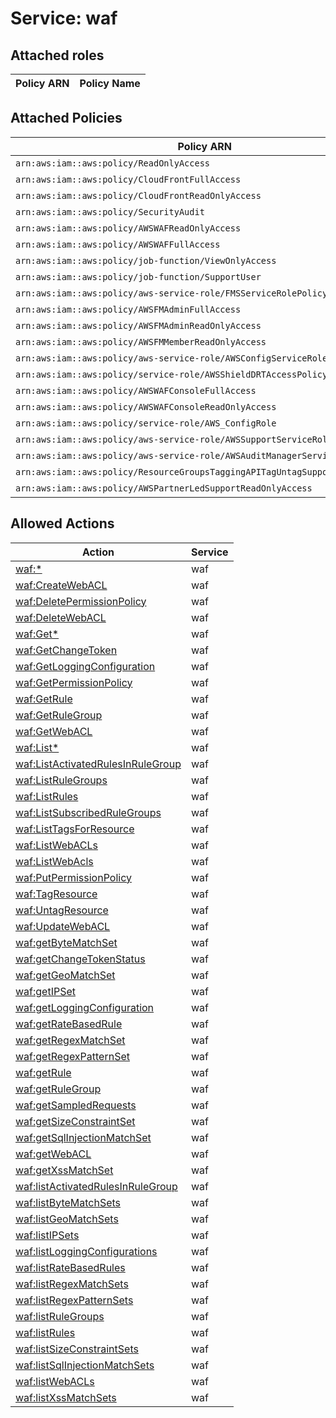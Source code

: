 # Service: waf

## Attached roles

| Policy ARN | Policy Name |
|------------|-------------|
## Attached Policies

| Policy ARN | Policy Name |
|------------|-------------|
| `arn:aws:iam::aws:policy/ReadOnlyAccess` | [ReadOnlyAccess](../policies.md#readonlyaccess) |
| `arn:aws:iam::aws:policy/CloudFrontFullAccess` | [CloudFrontFullAccess](../policies.md#cloudfrontfullaccess) |
| `arn:aws:iam::aws:policy/CloudFrontReadOnlyAccess` | [CloudFrontReadOnlyAccess](../policies.md#cloudfrontreadonlyaccess) |
| `arn:aws:iam::aws:policy/SecurityAudit` | [SecurityAudit](../policies.md#securityaudit) |
| `arn:aws:iam::aws:policy/AWSWAFReadOnlyAccess` | [AWSWAFReadOnlyAccess](../policies.md#awswafreadonlyaccess) |
| `arn:aws:iam::aws:policy/AWSWAFFullAccess` | [AWSWAFFullAccess](../policies.md#awswaffullaccess) |
| `arn:aws:iam::aws:policy/job-function/ViewOnlyAccess` | [ViewOnlyAccess](../policies.md#viewonlyaccess) |
| `arn:aws:iam::aws:policy/job-function/SupportUser` | [SupportUser](../policies.md#supportuser) |
| `arn:aws:iam::aws:policy/aws-service-role/FMSServiceRolePolicy` | [FMSServiceRolePolicy](../policies.md#fmsservicerolepolicy) |
| `arn:aws:iam::aws:policy/AWSFMAdminFullAccess` | [AWSFMAdminFullAccess](../policies.md#awsfmadminfullaccess) |
| `arn:aws:iam::aws:policy/AWSFMAdminReadOnlyAccess` | [AWSFMAdminReadOnlyAccess](../policies.md#awsfmadminreadonlyaccess) |
| `arn:aws:iam::aws:policy/AWSFMMemberReadOnlyAccess` | [AWSFMMemberReadOnlyAccess](../policies.md#awsfmmemberreadonlyaccess) |
| `arn:aws:iam::aws:policy/aws-service-role/AWSConfigServiceRolePolicy` | [AWSConfigServiceRolePolicy](../policies.md#awsconfigservicerolepolicy) |
| `arn:aws:iam::aws:policy/service-role/AWSShieldDRTAccessPolicy` | [AWSShieldDRTAccessPolicy](../policies.md#awsshielddrtaccesspolicy) |
| `arn:aws:iam::aws:policy/AWSWAFConsoleFullAccess` | [AWSWAFConsoleFullAccess](../policies.md#awswafconsolefullaccess) |
| `arn:aws:iam::aws:policy/AWSWAFConsoleReadOnlyAccess` | [AWSWAFConsoleReadOnlyAccess](../policies.md#awswafconsolereadonlyaccess) |
| `arn:aws:iam::aws:policy/service-role/AWS_ConfigRole` | [AWS_ConfigRole](../policies.md#aws_configrole) |
| `arn:aws:iam::aws:policy/aws-service-role/AWSSupportServiceRolePolicy` | [AWSSupportServiceRolePolicy](../policies.md#awssupportservicerolepolicy) |
| `arn:aws:iam::aws:policy/aws-service-role/AWSAuditManagerServiceRolePolicy` | [AWSAuditManagerServiceRolePolicy](../policies.md#awsauditmanagerservicerolepolicy) |
| `arn:aws:iam::aws:policy/ResourceGroupsTaggingAPITagUntagSupportedResources` | [ResourceGroupsTaggingAPITagUntagSupportedResources](../policies.md#resourcegroupstaggingapitaguntagsupportedresources) |
| `arn:aws:iam::aws:policy/AWSPartnerLedSupportReadOnlyAccess` | [AWSPartnerLedSupportReadOnlyAccess](../policies.md#awspartnerledsupportreadonlyaccess) |

## Allowed Actions

| Action | Service |
|--------|---------|
| [waf:*](../actions.md#waf:all) | waf |
| [waf:CreateWebACL](../actions.md#waf:createwebacl) | waf |
| [waf:DeletePermissionPolicy](../actions.md#waf:deletepermissionpolicy) | waf |
| [waf:DeleteWebACL](../actions.md#waf:deletewebacl) | waf |
| [waf:Get*](../actions.md#waf:getall) | waf |
| [waf:GetChangeToken](../actions.md#waf:getchangetoken) | waf |
| [waf:GetLoggingConfiguration](../actions.md#waf:getloggingconfiguration) | waf |
| [waf:GetPermissionPolicy](../actions.md#waf:getpermissionpolicy) | waf |
| [waf:GetRule](../actions.md#waf:getrule) | waf |
| [waf:GetRuleGroup](../actions.md#waf:getrulegroup) | waf |
| [waf:GetWebACL](../actions.md#waf:getwebacl) | waf |
| [waf:List*](../actions.md#waf:listall) | waf |
| [waf:ListActivatedRulesInRuleGroup](../actions.md#waf:listactivatedrulesinrulegroup) | waf |
| [waf:ListRuleGroups](../actions.md#waf:listrulegroups) | waf |
| [waf:ListRules](../actions.md#waf:listrules) | waf |
| [waf:ListSubscribedRuleGroups](../actions.md#waf:listsubscribedrulegroups) | waf |
| [waf:ListTagsForResource](../actions.md#waf:listtagsforresource) | waf |
| [waf:ListWebACLs](../actions.md#waf:listwebacls) | waf |
| [waf:ListWebAcls](../actions.md#waf:listwebacls) | waf |
| [waf:PutPermissionPolicy](../actions.md#waf:putpermissionpolicy) | waf |
| [waf:TagResource](../actions.md#waf:tagresource) | waf |
| [waf:UntagResource](../actions.md#waf:untagresource) | waf |
| [waf:UpdateWebACL](../actions.md#waf:updatewebacl) | waf |
| [waf:getByteMatchSet](../actions.md#waf:getbytematchset) | waf |
| [waf:getChangeTokenStatus](../actions.md#waf:getchangetokenstatus) | waf |
| [waf:getGeoMatchSet](../actions.md#waf:getgeomatchset) | waf |
| [waf:getIPSet](../actions.md#waf:getipset) | waf |
| [waf:getLoggingConfiguration](../actions.md#waf:getloggingconfiguration) | waf |
| [waf:getRateBasedRule](../actions.md#waf:getratebasedrule) | waf |
| [waf:getRegexMatchSet](../actions.md#waf:getregexmatchset) | waf |
| [waf:getRegexPatternSet](../actions.md#waf:getregexpatternset) | waf |
| [waf:getRule](../actions.md#waf:getrule) | waf |
| [waf:getRuleGroup](../actions.md#waf:getrulegroup) | waf |
| [waf:getSampledRequests](../actions.md#waf:getsampledrequests) | waf |
| [waf:getSizeConstraintSet](../actions.md#waf:getsizeconstraintset) | waf |
| [waf:getSqlInjectionMatchSet](../actions.md#waf:getsqlinjectionmatchset) | waf |
| [waf:getWebACL](../actions.md#waf:getwebacl) | waf |
| [waf:getXssMatchSet](../actions.md#waf:getxssmatchset) | waf |
| [waf:listActivatedRulesInRuleGroup](../actions.md#waf:listactivatedrulesinrulegroup) | waf |
| [waf:listByteMatchSets](../actions.md#waf:listbytematchsets) | waf |
| [waf:listGeoMatchSets](../actions.md#waf:listgeomatchsets) | waf |
| [waf:listIPSets](../actions.md#waf:listipsets) | waf |
| [waf:listLoggingConfigurations](../actions.md#waf:listloggingconfigurations) | waf |
| [waf:listRateBasedRules](../actions.md#waf:listratebasedrules) | waf |
| [waf:listRegexMatchSets](../actions.md#waf:listregexmatchsets) | waf |
| [waf:listRegexPatternSets](../actions.md#waf:listregexpatternsets) | waf |
| [waf:listRuleGroups](../actions.md#waf:listrulegroups) | waf |
| [waf:listRules](../actions.md#waf:listrules) | waf |
| [waf:listSizeConstraintSets](../actions.md#waf:listsizeconstraintsets) | waf |
| [waf:listSqlInjectionMatchSets](../actions.md#waf:listsqlinjectionmatchsets) | waf |
| [waf:listWebACLs](../actions.md#waf:listwebacls) | waf |
| [waf:listXssMatchSets](../actions.md#waf:listxssmatchsets) | waf |